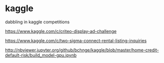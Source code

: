 kaggle
======

dabbling in kaggle competitions


https://www.kaggle.com/c/criteo-display-ad-challenge

https://www.kaggle.com/c/two-sigma-connect-rental-listing-inquiries

http://nbviewer.jupyter.org/github/bchnge/kaggle/blob/master/home-credit-default-risk/build_model-gpu.ipynb
